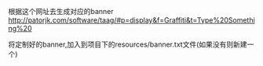 根据这个网址去生成对应的banner
http://patorjk.com/software/taag/#p=display&f=Graffiti&t=Type%20Something%20

将定制好的banner,加入到项目下的resources/banner.txt文件(如果没有则新建一个)
